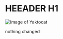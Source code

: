 # HEEADER H1





![Image of Yaktocat](https://octodex.github.com/images/yaktocat.png)




















nothing changed
